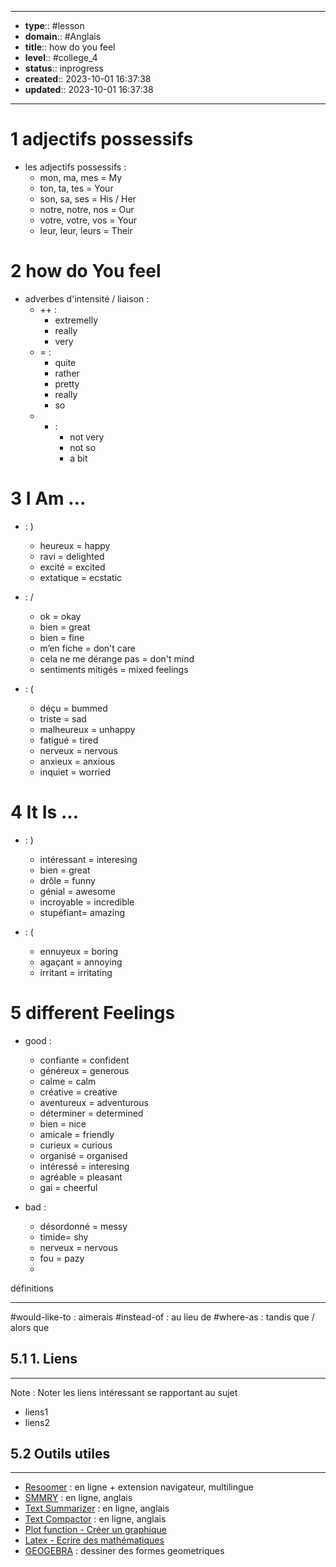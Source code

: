 


---
- **type**:: #lesson
- **domain**:: #Anglais
- **title**:: how do you feel 
- **level**:: #college_4
- **status**:: inprogress
- **created**:: 2023-10-01 16:37:38
- **updated**:: 2023-10-01 16:37:38
---

# 1	adjectifs possessifs

- les adjectifs possessifs :
	- mon, ma, mes = My
	- ton, ta, tes = Your
	- son, sa, ses = His / Her
	- notre, notre, nos = Our
	- votre, votre, vos = Your
	- leur, leur, leurs = Their

# 2	how do You feel 

- adverbes d'intensité / liaison :
	- ++ :
		- extremelly
		- really
		- very
	-  = :
		- quite
		- rather
		- pretty
		- really
		- so
	- - :
		- not very
		- not so 
		- a bit


# 3	I Am …

- : ) 
	- heureux = happy
	- ravi = delighted
	- excité = excited 
	- extatique = ecstatic

- : /
	- ok = okay
	- bien = great
	- bien = fine
	- m’en fiche = don't care
	- cela ne me dérange pas = don't mind
	- sentiments mitigés = mixed feelings

- : (
	- déçu = bummed
	- triste = sad
	- malheureux = unhappy
	- fatigué = tired
	- nerveux = nervous
	- anxieux = anxious 
	- inquiet = worried

# 4	It Is …

- : )
	- intéressant = interesing
	- bien = great
	- drôle = funny
	- génial = awesome
	- incroyable = incredible
	- stupéfiant= amazing

- : (
	- ennuyeux = boring
	- agaçant = annoying
	- irritant = irritating

# 5	different Feelings

- good :
	- confiante = confident
	- généreux = generous
	- calme = calm
	- créative = creative
	- aventureux = adventurous
	- déterminer = determined
	- bien = nice
	- amicale = friendly
	- curieux = curious
	- organisé = organised
	- intéressé = interesing
	- agréable = pleasant
	- gai = cheerful

- bad :
	- désordonné = messy
	- timide= shy
	- nerveux = nervous
	- fou = pazy
	- 




définitions

---
#would-like-to : aimerais
#instead-of : au lieu de
#where-as : tandis que / alors que 



## 5.1	1. Liens
---

Note :  Noter les liens intéressant se rapportant au sujet

- liens1
- liens2



## 5.2	Outils utiles
---

-   [Resoomer](https://resoomer.com/fr) : en ligne + extension navigateur, multilingue
-   [SMMRY](https://smmry.com/) : en ligne, anglais
-   [Text Summarizer](http://textsummarization.net/text-summarizer) : en ligne, anglais
-   [Text Compactor](https://www.textcompactor.com/) : en ligne, anglais
- [Plot function - Créer un graphique](https://github.com/leonhma/obsidian-functionplot)
- [Latex - Ecrire des mathématiques](https://fr.wikibooks.org/wiki/LaTeX/%C3%89crire_des_math%C3%A9matiques)
- [GEOGEBRA](https://www.geogebra.org/geometry?lang=fr) : dessiner des formes geometriques 